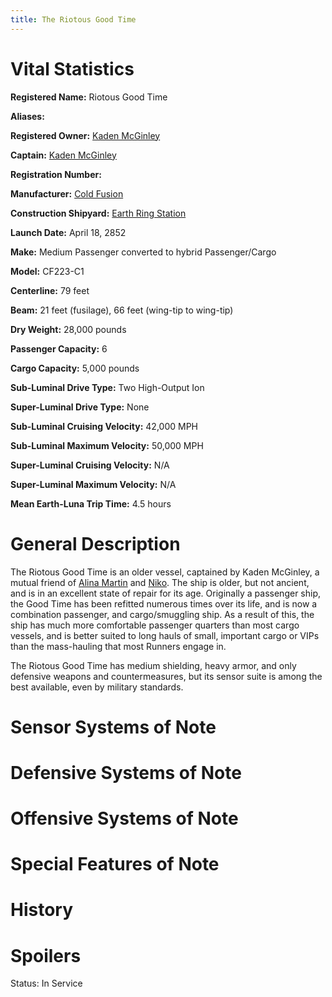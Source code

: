 ```yaml
---
title: The Riotous Good Time
---
```


# Vital Statistics

**Registered Name:** Riotous Good Time

**Aliases:**

**Registered Owner:** [Kaden McGinley](../../people-future/kaden_mcginley)

**Captain:** [Kaden McGinley](../../people-future/kaden_mcginley)

**Registration Number:**

**Manufacturer:** [Cold Fusion](../../corporations/cold_fusion)

**Construction Shipyard:** [Earth Ring
Station](../../places-future/earth_ring_station)

**Launch Date:** April 18, 2852

**Make:** Medium Passenger converted to hybrid Passenger/Cargo

**Model:** CF223-C1

**Centerline:** 79 feet

**Beam:** 21 feet (fusilage), 66 feet (wing-tip to wing-tip)

**Dry Weight:** 28,000 pounds

**Passenger Capacity:** 6

**Cargo Capacity:** 5,000 pounds

**Sub-Luminal Drive Type:** Two High-Output Ion

**Super-Luminal Drive Type:** None

**Sub-Luminal Cruising Velocity:** 42,000 MPH

**Sub-Luminal Maximum Velocity:** 50,000 MPH

**Super-Luminal Cruising Velocity:** N/A

**Super-Luminal Maximum Velocity:** N/A

**Mean Earth-Luna Trip Time:** 4.5 hours

# General Description

The Riotous Good Time is an older vessel, captained by Kaden McGinley, a mutual
friend of [Alina Martin](../../people-future/alina_martin) and
[Niko](../../people-future/niko_nori). The ship is older, but not ancient, and is
in an excellent state of repair for its age. Originally a passenger ship, the
Good Time has been refitted numerous times over its life, and is now a
combination passenger, and cargo/smuggling ship. As a result of this, the ship
has much more comfortable passenger quarters than most cargo vessels, and is
better suited to long hauls of small, important cargo or VIPs than the
mass-hauling that most Runners engage in.

The Riotous Good Time has medium shielding, heavy armor, and only defensive
weapons and countermeasures, but its sensor suite is among the best available,
even by military standards.

# Sensor Systems of Note

# Defensive Systems of Note

# Offensive Systems of Note

# Special Features of Note

# History

# Spoilers

Status: In Service
